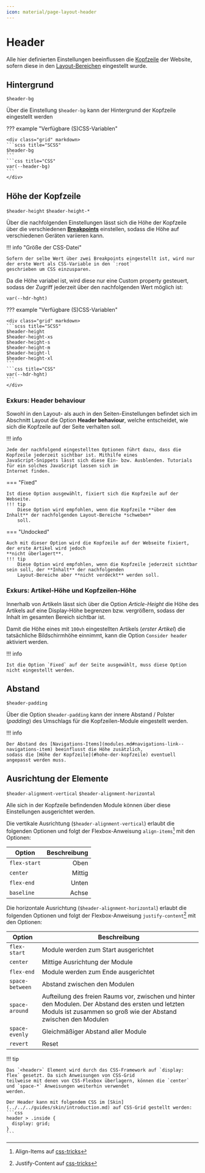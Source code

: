 ```yaml
---
icon: material/page-layout-header
---
```


# Header

Alle hier definierten Einstellungen beeinflussen
die [Kopfzeile](https://docs.contao.org/manual/de/layout/theme-manager/seitenlayouts-verwalten/#kopf-und-fußzeile) der
Website, sofern diese in den [Layout-Bereichen](../../installation/setup.md#layouts-erstellen) eingestellt wurde.

## Hintergrund

`$header-bg`

Über die Einstellung `$header-bg` kann der Hintergrund der Kopfzeile eingestellt werden

??? example "Verfügbare (S)CSS-Variablen"

    <div class="grid" markdown>
    ```scss title="SCSS"
    $header-bg
    ```
    ```css title="CSS"
    var(--header-bg)
    ```
    </div>

## Höhe der Kopfzeile

`$header-height` `$header-height-*`

Über die nachfolgenden Einstellungen lässt sich die Höhe der Kopfzeile über die verschiedenen
**[Breakpoints](layout.md#breakpoints)** einstellen, sodass die Höhe auf verschiedenen Geräten variieren kann.

!!! info "Größe der CSS-Datei"

    Sofern der selbe Wert über zwei Breakpoints eingestellt ist, wird nur der erste Wert als CSS-Variable in den `:root` 
    geschrieben um CSS einzusparen.

Da die Höhe variabel ist, wird diese nur eine Custom property gesteuert, sodass der Zugriff jederzeit über den
nachfolgenden Wert möglich ist:

    var(--hdr-hght)

??? example "Verfügbare (S)CSS-Variablen"

    <div class="grid" markdown>
    ```scss title="SCSS"
    $header-height
    $header-height-xs
    $header-height-s
    $header-height-m
    $header-height-l
    $header-height-xl
    ```
    ```css title="CSS"
    var(--hdr-hght)
    ```
    </div>

### Exkurs: Header behaviour

Sowohl in den Layout- als auch in den Seiten-Einstellungen befindet sich im Abschnitt Layout die Option
**Header behaviour**, welche entscheidet, wie sich die Kopfzeile auf der Seite verhalten soll.

!!! info

    Jede der nachfolgend eingestellten Optionen führt dazu, dass die Kopfzeile jederzeit sichtbar ist. Mithilfe eines
    JavaScript-Snippets lässt sich diese Ein- bzw. Ausblenden. Tutorials für ein solches JavaScript lassen sich im 
    Internet finden.

=== "Fixed"

    Ist diese Option ausgewählt, fixiert sich die Kopfzeile auf der Webseite.
    !!! tip
        Diese Option wird empfohlen, wenn die Kopfzeile **über dem Inhalt** der nachfolgenden Layout-Bereiche *schweben* 
        soll.

=== "Undocked"

    Auch mit dieser Option wird die Kopfzeile auf der Webseite fixiert, der erste Artikel wird jedoch 
    **nicht überlagert**.
    !!! tip
        Diese Option wird empfohlen, wenn die Kopfzeile jederzeit sichtbar sein soll, der **Inhalt** der nachfolgenden 
        Layout-Bereiche aber **nicht verdeckt** werden soll.

### Exkurs: Artikel-Höhe und Kopfzeilen-Höhe

Innerhalb von Artikeln lässt sich über die Option *Article-Height* die Höhe des Artikels auf eine Display-Höhe begrenzen
bzw. vergrößern, sodass der Inhalt im gesamten Bereich sichtbar ist.

Damit die Höhe eines mit `100vh` eingestellten Artikels (*erster Artikel*) die tatsächliche Bildschirmhöhe einnimmt,
kann die Option `Consider header` aktiviert werden.

!!! info

    Ist die Option `Fixed` auf der Seite ausgewählt, muss diese Option nicht eingestellt werden.

## Abstand

`$header-padding`

Über die Option `$header-padding` kann der innere Abstand / Polster (*padding*) des Umschlags für die Kopfzeilen-Module
eingestellt werden.

!!! info

    Der Abstand des [Navigations-Items](modules.md#navigations-link--navigations-item) beeinflusst die Höhe zusätzlich,
    sodass die [Höhe der Kopfzeile](#hohe-der-kopfzeile) eventuell angepasst werden muss. 

## Ausrichtung der Elemente

`$header-alignment-vertical` `$header-alignment-horizontal`

Alle sich in der Kopfzeile befindenden Module können über diese Einstellungen ausgerichtet werden.

Die vertikale Ausrichtung (`$header-alignment-vertical`) erlaubt die folgenden Optionen und folgt der Flexbox-Anweisung
`align-items`[^1] mit den Optionen:

| Option       | Beschreibung |
|--------------|-------------:|
| `flex-start` |         Oben |
| `center`     |       Mittig |
| `flex-end`   |        Unten |
| `baseline`   |        Achse |

Die horizontale Ausrichtung (`$header-alignment-horizontal`) erlaubt die folgenden Optionen und folgt der
Flexbox-Anweisung `justify-content`[^2] mit den Optionen:

| Option          | Beschreibung                                                                                                                                                          |
|-----------------|-----------------------------------------------------------------------------------------------------------------------------------------------------------------------|
| `flex-start`    | Module werden zum Start ausgerichtet                                                                                                                                  |
| `center`        | Mittige Ausrichtung der Module                                                                                                                                        |
| `flex-end`      | Module werden zum Ende ausgerichtet                                                                                                                                   |
| `space-between` | Abstand zwischen den Modulen                                                                                                                                          |
| `space-around`  | Aufteilung des freien Raums vor, zwischen und hinter den Modulen. Der Abstand des ersten und letzten Moduls ist zusammen so groß wie der Abstand zwischen den Modulen |
| `space-evenly`  | Gleichmäßiger Abstand aller Module                                                                                                                                    |
| `revert`        | Reset                                                                                                                                                                 |

!!! tip

    Das `<header>` Element wird durch das CSS-Framework auf `display: flex` gesetzt. Da sich Anweisungen von CSS-Grid
    teilweise mit denen von CSS-Flexbox überlagern, können die `center` und `space-*` Anweisungen weiterhin verwendet
    werden.

    Der Header kann mit folgendem CSS im [Skin](../../../guides/skin/introduction.md) auf CSS-Grid gestellt werden:
    ```css
    header > .inside {
      display: grid;
    }
    ``` 

[^1]: Align-Items auf [css-tricks](https://css-tricks.com/almanac/properties/a/align-items/)
[^2]: Justify-Content auf [css-tricks](https://css-tricks.com/almanac/properties/j/justify-content/)
